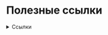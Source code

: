 # Полезные ссылки
<details>
  <summary>Ссылки</summary>

- [5 основных инструментов модульного тестирования для C #](https://methodpoet.com/unit-testing-tools/)
- [Best C# Testing Frameworks In 2023](https://www.lambdatest.com/blog/c-sharp-testing-frameworks/)
</details>
